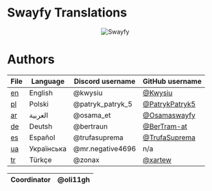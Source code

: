 # Swayfy Translations

<div align="center">
<img src="https://cdn.swayfy.xyz/tlo-transparent.png" alt="Swayfy"  />
</div>
                                              
                                        
# Authors

| File      | Language  | Discord username | GitHub username                                   |
|-----------|-----------|------------------|---------------------------------------------------|
| [en](/en) | English   | @kwysiu          | [@Kwysiu](https://github.com/Kwysiu)              |
| [pl](/pl) | Polski    | @patryk_patryk_5 | [@PatrykPatryk5](https://github.com/PatrykPatryk5)|
| [ar](/ar) | العربية      | @osama_et        | [@Osamaswayfy](https://github.com/Osamaswayfy)    |
| [de](/de) | Deutsh    | @bertraun        | [@BerTram-at](https://github.com/BerTram-at)      |
| [es](/es) | Español   | @trufasuprema    | [@TrufaSuprema](https://github.com/TrufaSuprema)  |
| [ua](/ua) | Українська| @mr.negative4696 |                     n/a                           |
| [tr](/tr) | Türkçe    | @zonax           | [@xartew](https://github.com/xartew)              |


| Coordinator | @oli11gh |
|-------------|----------|
